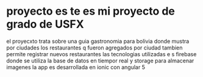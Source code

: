 # proyecto es te  es mi proyecto de grado  de  USFX  
el proyecxto trata sobre una guia gastronomia para bolivia donde  mustra por ciudades  los restaurantes q fueron agregados por ciudad 
tambien permite registrar nuevos restaurantes 
 las tecnologias utilizadas e s firebase donde se utiliza  la base de datos en tiempor real y  storage para almacenar  imagenes 
 la app es desarrollada en ionic con angular 5
